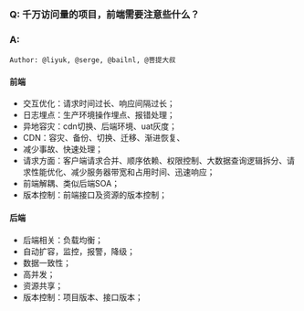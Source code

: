 ### Q: 千万访问量的项目，前端需要注意些什么？

### A: 

`Author: @liyuk, @serge, @bailnl, @菩提大叔`

#### 前端
- 交互优化：请求时间过长、响应间隔过长；
- 日志埋点：生产环境操作埋点、报错处理；
- 异地容灾：cdn切换、后端环境、uat灰度；
- CDN：容灾、备份、切换、迁移、渐进恢复、
- 减少事故、快速处理；
- 请求方面：客户端请求合并、顺序依赖、权限控制、大数据查询逻辑拆分、请求性能优化、减少服务器带宽和占用时间、迅速响应；
- 前端解耦、类似后端SOA；
- 版本控制：前端接口及资源的版本控制；

#### 后端
- 后端相关：负载均衡；
- 自动扩容，监控，报警，降级；
- 数据一致性；
- 高并发；
- 资源共享；
- 版本控制：项目版本、接口版本；
